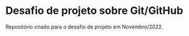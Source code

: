 # Desafio de projeto sobre Git/GitHub
Repositório criado para o desafio de projeto em Novembro/2022. 

